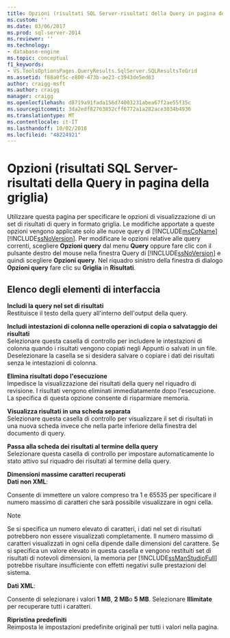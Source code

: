 ```yaml
---
title: Opzioni (risultati SQL Server-risultati della Query in pagina della griglia) | Microsoft Docs
ms.custom: ''
ms.date: 03/06/2017
ms.prod: sql-server-2014
ms.reviewer: ''
ms.technology:
- database-engine
ms.topic: conceptual
f1_keywords:
- VS.ToolsOptionsPages.QueryResults.SqlServer.SQLResultsToGrid
ms.assetid: f88a0f5c-e800-473b-ae23-c3943de5ed63
author: craigg-msft
ms.author: craigg
manager: craigg
ms.openlocfilehash: d8719a91fada156d74003231abea67f2ae55f35c
ms.sourcegitcommit: 3da2edf82763852cff6772a1a282ace3034b4936
ms.translationtype: MT
ms.contentlocale: it-IT
ms.lasthandoff: 10/02/2018
ms.locfileid: "48224921"
---
```

# <a name="options-query-results-sql-server-results-to-grid-page"></a>Opzioni (risultati SQL Server-risultati della Query in pagina della griglia)
  Utilizzare questa pagina per specificare le opzioni di visualizzazione di un set di risultati di query in formato griglia. Le modifiche apportate a queste opzioni vengono applicate solo alle nuove query di [!INCLUDE[msCoName](../includes/msconame-md.md)] [!INCLUDE[ssNoVersion](../includes/ssnoversion-md.md)]. Per modificare le opzioni relative alle query correnti, scegliere **Opzioni query** dal menu **Query** oppure fare clic con il pulsante destro del mouse nella finestra Query di [!INCLUDE[ssNoVersion](../includes/ssnoversion-md.md)] e quindi scegliere **Opzioni query**. Nel riquadro sinistro della finestra di dialogo **Opzioni query** fare clic su **Griglia** in **Risultati**.  
  
## <a name="uielement-list"></a>Elenco degli elementi di interfaccia  
 **Includi la query nel set di risultati**  
 Restituisce il testo della query all'interno dell'output della query.  
  
 **Includi intestazioni di colonna nelle operazioni di copia o salvataggio dei risultati**  
 Selezionare questa casella di controllo per includere le intestazioni di colonna quando i risultati vengono copiati negli Appunti o salvati in un file. Deselezionare la casella se si desidera salvare o copiare i dati dei risultati senza le intestazioni di colonna.  
  
 **Elimina risultati dopo l'esecuzione**  
 Impedisce la visualizzazione dei risultati della query nel riquadro di revisione. I risultati vengono eliminati immediatamente dopo l'esecuzione. La specifica di questa opzione consente di risparmiare memoria.  
  
 **Visualizza risultati in una scheda separata**  
 Selezionare questa casella di controllo per visualizzare il set di risultati in una nuova scheda invece che nella parte inferiore della finestra del documento di query.  
  
 **Passa alla scheda dei risultati al termine della query**  
 Selezionare questa casella di controllo per impostare automaticamente lo stato attivo sul riquadro dei risultati al termine della query.  
  
 **Dimensioni massime caratteri recuperati**  
 **Dati non XML**:  
  
 Consente di immettere un valore compreso tra 1 e 65535 per specificare il numero massimo di caratteri che sarà possibile visualizzare in ogni cella.  
  
> [!NOTE]  
>  Se si specifica un numero elevato di caratteri, i dati nel set di risultati potrebbero non essere visualizzati completamente. Il numero massimo di caratteri visualizzati in ogni cella dipende dalle dimensioni del carattere. Se si specifica un valore elevato in questa casella e vengono restituiti set di risultati di notevoli dimensioni, la memoria per [!INCLUDE[ssManStudioFull](../includes/ssmanstudiofull-md.md)] potrebbe risultare insufficiente con effetti negativi sulle prestazioni del sistema.  
  
 **Dati XML**:  
  
 Consente di selezionare i valori **1 MB**, **2 MB**o **5 MB**. Selezionare **Illimitate** per recuperare tutti i caratteri.  
  
 **Ripristina predefiniti**  
 Reimposta le impostazioni predefinite originali per tutti i valori nella pagina.  
  
  
